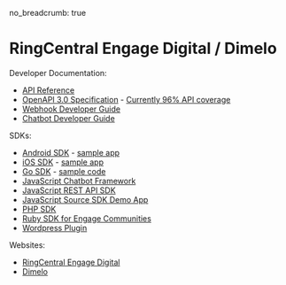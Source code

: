 no_breadcrumb: true

# RingCentral Engage Digital / Dimelo

Developer Documentation:

* [API Reference](https://grokify.github.io/go-ringcentral-engage/)
* [OpenAPI 3.0 Specification](https://raw.githubusercontent.com/grokify/go-ringcentral-engage/master/codegen/openapi-spec_v3.0.0.json) - [Currently 96% API coverage](https://github.com/grokify/go-ringcentral-engage#coverage)
* [Webhook Developer Guide](digital_webhook/)
* [Chatbot Developer Guide](digital_chatbot/)

SDKs:

* [Android SDK](https://github.com/dimelo/Dimelo-Android) - [sample app](https://github.com/dimelo/Dimelo-Android-SampleApp)
* [iOS SDK](https://github.com/dimelo/Dimelo-iOS) - [sample app](https://github.com/dimelo/Dimelo-iOS-SampleApp)
* [Go SDK](https://github.com/grokify/go-ringcentral-engage) - [sample code](https://github.com/grokify/go-ringcentral-engage/tree/master/examples)
* [JavaScript Chatbot Framework](https://github.com/ringcentral/engage-digital-chatbot-js)
* [JavaScript REST API SDK](https://github.com/ringcentral/engage-digital-client-js)
* [JavaScript Source SDK Demo App](https://github.com/dimelo/demo-source-sdk-implementation)
* [PHP SDK](https://github.com/dimelo/sdk)
* [Ruby SDK for Engage Communities](https://github.com/dimelo/dimelo_ccp_api)
* [Wordpress Plugin](https://github.com/dimelo/wordpress-smcc-sdk)

Websites:

* [RingCentral Engage Digital](https://www.ringcentral.com/digital-customer-engagement.html)
* [Dimelo](https://www.dimelo.com/en/)
